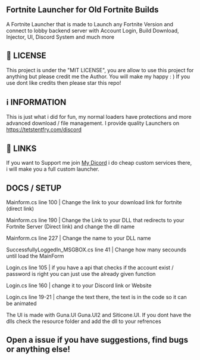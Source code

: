 ## Fortnite Launcher for Old Fortnite Builds
A Fortnite Launcher that is made to Launch any Fortnite Version and connect to lobby backend server with Account Login, Build Download, Injector, UI, Discord System and much more 

## 📄 LICENSE
This project is under the "MIT LICENSE", you are allow to use this project for anything but please credit me the Author. You will make my happy : ) If you use dont like credits then please star this repo!

## ℹ️ INFORMATION
This is just what i did for fun,
my normal loaders have protections and more advanced download / file management.
I provide quality Launchers on https://tetstentfry.com/discord

## 🔗 LINKS

If you want to Support me join [My Dicord](https://tetstentfry.com/discord) i do cheap custom services there, i will make you a full custom launcher.

## DOCS / SETUP

Mainform.cs line 100 | Change the link to your download link for fortnite (direct link)

Mainform.cs line 190 | Change the Link to your DLL that redirects to your Fortnite Server (Direct link) and change the dll name

Mainform.cs line 227 | Change the name to your DLL name

SuccessfullyLoggedIn_MSGBOX.cs line 41 | Change how many secounds until load the MainForm

Login.cs line 105 | if you have a api that checks if the account exist / password is right you can just use the already given function

Login.cs line 160 | change it to your Discord link or Website

Login.cs line 19-21 | change the text there, the text is in the code so it can be animated

The UI is made with Guna.UI Guna.UI2 and Siticone.UI. If you dont have the dlls check the resource folder and add the dll to your refrences

## Open a issue if you have suggestions, find bugs or anything else!